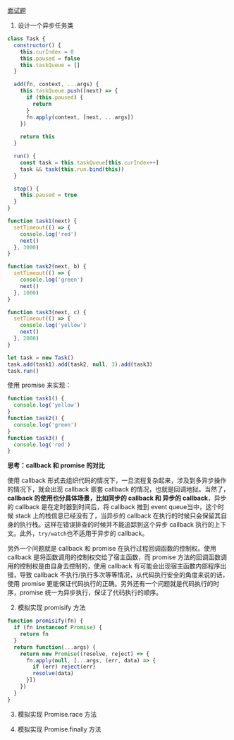 [面试题](https://mp.weixin.qq.com/s/J9uQmFLOGE6A4JpgDSXdJg)

1. 设计一个异步任务类

```javascript
class Task {
  constructor() {
    this.curIndex = 0
    this.paused = false
    this.taskQueue = []
  }

  add(fn, context, ...args) {
    this.taskQueue.push((next) => {
      if (this.paused) {
        return
      }
      fn.apply(context, [next, ...args])
    })
    
    return this
  }

  run() {
    const task = this.taskQueue[this.curIndex++]
    task && task(this.run.bind(this))
  }

  stop() {
    this.paused = true
  }
}

function task1(next) {
  setTimeout(() => {
    console.log('red')
    next()
  }, 3000)
}

function task2(next, b) {
  setTimeout(() => {
    console.log('green')
    next()
  }, 1000)
}

function task3(next, c) {
  setTimeout(() => {
    console.log('yellow')
    next()
  }, 2000)
}

let task = new Task()
task.add(task1).add(task2, null, 3).add(task3)
task.run()
```

使用 promise 来实现：

```javascript
function task1() {
  console.log('yellow')
}
function task2() {
  console.log('green')
}
function task3() {
  console.log('red')
}
```


**思考：callback 和 promise 的对比**

使用 callback 形式去组织代码的情况下，一旦流程复杂起来，涉及到多异步操作的情况下，就会出现 callback 嵌套 callback 的情况，也就是回调地狱。当然了，**callback 的使用也分具体场景，比如同步的 callback 和 异步的 callback**，异步的 callback 是在定时器到时间后，将 callback 推到 event queue当中，这个时候 stack 上的栈信息已经没有了，当异步的 callback 在执行的时候只会保留其自身的执行栈。这样在错误排查的时候并不能追踪到这个异步 callback 执行的上下文。此外，`try/watch`也不适用于异步的 callback。

另外一个问题就是 callback 和 promise 在执行过程回调函数的控制权。使用 callback 是将函数调用的控制权交给了宿主函数，而 promise 方法的回调函数调用的控制权是由自身去控制的，使用 callback 有可能会出现宿主函数内部程序出错，导致 callback 不执行/执行多次等等情况，从代码执行安全的角度来说的话，使用 promise 更能保证代码执行的正确。另外还有一个问题就是代码执行的时序，promise 统一为异步执行，保证了代码执行的顺序。

2. 模拟实现 promisify 方法

```javascript
function promisify(fn) {
  if (fn instanceof Promise) {
    return fn
  }
  return function(...args) {
    return new Promise((resolve, reject) => {
      fn.apply(null, [...args, (err, data) => {
        if (err) reject(err)
        resolve(data)
      }])
    })
  }
}
```


3. 模拟实现 Promise.race 方法

4. 模拟实现 Promise.finally 方法